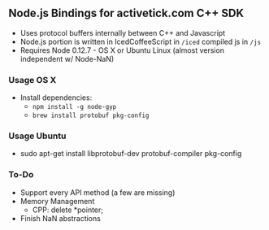 ## Node.js Bindings for activetick.com C++ SDK
- Uses protocol buffers internally between C++ and Javascript
- Node.js portion is written in IcedCoffeeScript in `/iced` compiled js in `/js` 
- Requires Node 0.12.7 - OS X or Ubuntu Linux (almost version independent w/ Node-NaN)

### Usage OS X
- Install dependencies:
  - `npm install -g node-gyp`
  - `brew install protobuf pkg-config`

### Usage Ubuntu
- sudo apt-get install libprotobuf-dev protobuf-compiler pkg-config

### To-Do
  - Support every API method (a few are missing)
  - Memory Management
    - CPP: delete *pointer;
  - Finish NaN abstractions

